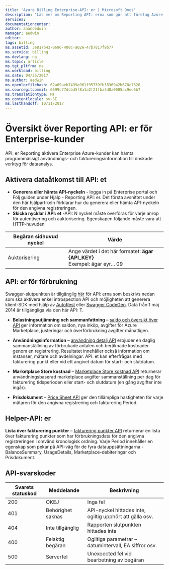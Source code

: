 ```yaml
---
title: 'Azure Billing Enterprise-API: er | Microsoft Docs'
description: "Läs mer om Reporting API: erna som gör att företag Azure-kunder att dra förbrukningsdata programmässigt."
services: 
documentationcenter: 
author: anandedwin
manager: aedwin
editor: 
tags: billing
ms.assetid: 3e817b43-0696-400c-a02e-47b7817f9b77
ms.service: billing
ms.devlang: na
ms.topic: article
ms.tgt_pltfrm: na
ms.workload: billing
ms.date: 04/25/2017
ms.author: aedwin
ms.openlocfilehash: 62a69aeb7499a961f95739fb3836942b670c7320
ms.sourcegitcommit: 6699c77dcbd5f8a1a2f21fba3d0a0005ac9ed6b7
ms.translationtype: MT
ms.contentlocale: sv-SE
ms.lasthandoff: 10/11/2017
---
```

# <a name="overview-of-reporting-apis-for-enterprise-customers"></a>Översikt över Reporting API: er för Enterprise-kunder
API: er Reporting aktivera Enterprise Azure-kunder kan hämta programmässigt användnings- och faktureringsinformation till önskade verktyg för dataanalys. 

## <a name="enabling-data-access-to-the-api"></a>Aktivera dataåtkomst till API: et
* **Generera eller hämta API-nyckeln** - logga in på Enterprise portal och Följ guiden under Hjälp - Reporting API: er. Det första avsnittet under den här hjälpartikeln förklarar hur du generera eller hämta API-nyckeln för den angivna registreringen.
* **Skicka nycklar i API: et** -API: N nyckel måste överföras för varje anrop för autentisering och auktorisering. Egenskapen följande måste vara att HTTP-huvuden

|Begäran sidhuvud nyckel | Värde|
|-|-|
|Auktorisering| Ange värdet i det här formatet: **ägar {API_KEY}** <br/> Exempel: ägar eyr... 09|

## <a name="consumption-apis"></a>API: er för förbrukning
Swagger-slutpunkten är tillgänglig [här](https://consumption.azure.com/swagger/ui/index) för API: erna som beskrivs nedan som ska aktivera enkel introspection API och möjligheten att generera klient-SDK med hjälp av [AutoRest](https://github.com/Azure/AutoRest) eller [Swagger CodeGen](http://swagger.io/swagger-codegen/). Data från 1 maj 2014 är tillgängliga via den här API: T. 

* **Belastningsutjämning och sammanfattning** – [saldo och översikt över API](https://docs.microsoft.com/rest/api/billing/enterprise/billing-enterprise-api-balance-summary) ger information om saldon, nya inköp, avgifter för Azure Marketplace, justeringar och överförbrukning avgifter månatligen.

* **Användningsinformation** – [användning detalj API](https://docs.microsoft.com/rest/api/billing/enterprise/billing-enterprise-api-usage-detail) erbjuder en daglig sammanställning av förbrukade antalen och beräknade kostnader genom en registrering. Resultatet innehåller också information om instanser, mätare och avdelningar. API: et kan efterfrågas med fakturering punkt eller vid ett angivet datum för start- och slutdatum. 

* **Marketplace Store kostnad** – [Marketplace Store kostnad API](https://docs.microsoft.com/rest/api/billing/enterprise/billing-enterprise-api-marketplace-storecharge) returnerar användningsbaserad marketplace avgifter sammanställning per dag för fakturering tidsperioden eller start- och slutdatum (en gång avgifter inte ingår).

* **Prisdokument** – [Price Sheet API](https://docs.microsoft.com/rest/api/billing/enterprise/billing-enterprise-api-pricesheet) ger den tillämpliga hastigheten för varje mätaren för den angivna registrering och fakturering Period. 

## <a name="helper-apis"></a>Helper-API: er
 **Lista över fakturering punkter** – [fakturering punkter API](https://docs.microsoft.com/rest/api/billing/enterprise/billing-enterprise-api-billing-periods) returnerar en lista över fakturering punkter som har förbrukningsdata för den angivna registreringen i omvänd kronologisk ordning. Varje Period innehåller en egenskap som pekar på API-väg för de fyra datauppsättningarna - BalanceSummary, UsageDetails, Marketplace-debiteringar och Prisdokument.


## <a name="api-response-codes"></a>API-svarskoder  
|Svarets statuskod|Meddelande|Beskrivning|
|-|-|-|
|200| OKEJ|Inga fel|
|401| Behörighet saknas| API-nyckel hittades inte, ogiltig upphört att gälla osv.|
|404| Inte tillgänglig| Rapporten slutpunkten hittades inte|
|400| Felaktig begäran| Ogiltiga parametrar – datumintervall, EA siffror osv.|
|500| Serverfel| Unexoected fel vid bearbetning av begäran| 









